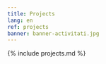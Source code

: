 ```yaml
---
title: Projects
lang: en
ref: projects
banner: banner-activitati.jpg
---
```


{% include projects.md %}